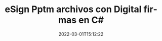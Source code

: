 ---
############################# Static ############################
layout: "auto-gen-signature"
date: 2022-03-01T15:12:22
draft: false
operation: Sign
signaturetype: Digital
fileformat: Pptm
productName: .NET
lang: es
productCode: net
otherformats: pdf doc docx docm dot dotx odt ott xls xlsx xlsm xlsb ods ots xltx xltm pptx pptm
breadcrumb: Put Digital signature on Pptm for C#

############################# Head ############################
head_title: "Adición de firmas electrónicas digitales al archivo Pptm con C#"
head_description: "Coloque la firma digital en el archivo Pptm para .NET usando unas pocas líneas de código. Utilice la API de firma de documentos de GroupDocs para firmar docenas de formatos de archivo."

############################# Header ############################
title: "eSign Pptm archivos con Digital firmas en C#"
description: "Cómo agregar la firma Digital con unas pocas líneas de código .NET"
bg_image: "https://cms.admin.containerize.com/templates/aspose/App_Themes/V3/images/bg/header1.png"
bg_overlay: false
button:
    enable: true

############################# SubMenu ############################
submenu:
    enable: true

    left:
        img_alt: "GroupDocs.Signature for .NET"
        image: "https://cms.admin.containerize.com/templates/groupdocs/images/product-logos/90x90-noborder/groupdocs-signature-net.png"
        product: "GroupDocs.Signature"
        platform: ".NET"



############################# About ############################
about:
    enable: true
    title: "Acerca de GroupDocs.Signature for .NET API de firmas digitales"
    content: |
        [GroupDocs.Signature for .NET](https://products.groupdocs.com/signature/net/) es una API popular para firmar documentos con firmas electrónicas digitales, con certificados digitales. Para la API de firmas digitales, se utilizan archivos de certificados PFX para firmar documentos con claves privadas y públicas protegidas con contraseña. Las firmas digitales pueden usarse para certificar documentos comerciales con una página particular de eSign PDF, certificar documentos completos de Microsoft Office como Word, Excel, archivos de Powerpoint y documentos de Open Office. Los clientes pueden manipular fácilmente las firmas, como editarlas, eliminarlas o ajustarlas. La API proporciona una forma de buscar y verificar firmas. Además, se proporcionan muchas capacidades para la personalización de firmas.
    

############################# Steps ############################
steps:
    enable: true
    title_left: "Pasos para firmar Pptm con Digital en C#"
    content_left: |
        [GroupDocs.Signature for .NET](https://products.groupdocs.com/signature/net/) proporciona la capacidad de firmar documentos Pptm con Digital firmas de forma rápida y sencilla.
        
        * Cree una instancia de la clase Signature que proporcione el archivo Pptm que se supone que debe firmar como ruta o flujo de memoria
        * Cree una instancia de la clase SignOptions y configure todos los datos solicitados.
        * Invoque el método Signature.Sign() pasando la salida Pptm archivo o flujo de memoria

    title_right: " Requisitos del sistema"
    content_right: |
        GroupDocs.Signature for .NET son compatibles con todas las principales plataformas y sistemas operativos. Antes de ejecutar el código a continuación, asegúrese de tener instalados los siguientes requisitos previos en su sistema.

        * Sistemas operativos: Microsoft Windows, Linux, Mac OS
        * Entornos de desarrollo: Microsoft Visual Studio, Xamarin, MonoDevelop
        * Frameworks: .NET Framework, .NET Standard, .NET Core, Mono
        * Obtén el último GroupDocs.Signature for .NET de [Nuget](https://www.nuget.org/packages/groupdocs.signature)
         
    code: |
        ```csharp    
                
        // Set up input Pptm file
        string filePath = "input.pptm";
        // Set up output file
        string outputFilePath = "output.pptm";
        // Provide digital certificate
        string certificateFilePath = "certificate.pfx";

        // Instantiate Signature for input file
        using (GroupDocs.Signature.Signature signature = new GroupDocs.Signature.Signature(filePath))
        {
                //Provide sign options
                DigitalSignOptions options = new DigitalSignOptions(certificateFilePath)
                {
                    // set certificate password
                    Password = "1234567890",
                    // set signature position
                    Left = 50,
                    Top = 200,
                };

                // sign Pptm document
                SignResult result = signature.Sign(outputFilePath, options);
        }

        ```

############################# Demos ############################
demos:
    enable: true
    title: "Firma de Pptm documentos con Digital Live Demo"
    content: |
       Firme el archivo Pptm con varias firmas ahora mismo visitando el sitio web de [GroupDocs.Signature App](https://products.groupdocs.app/signature/family). Demostración en línea gratuita esperándote.          

############################# More Formats ############################
more_formats:
    enable: true
    title: "Otras firmas Digital admitidas para C#"
    content: |
        "También puede firmar Pptm con otros tipos de firma. Consulte la lista a continuación."
    format: 
       
       
back_to_top:
    enable: true
---